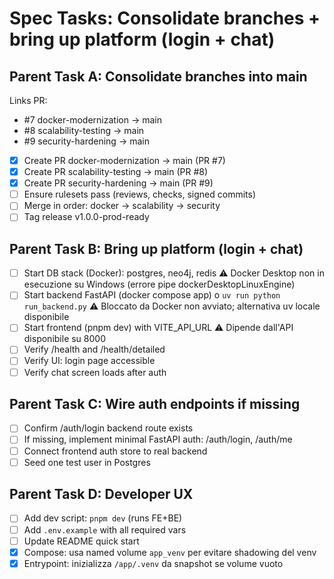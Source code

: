 # Spec Tasks: Consolidate branches + bring up platform (login + chat)

## Parent Task A: Consolidate branches into main

Links PR:
- #7 docker-modernization → main
- #8 scalability-testing → main
- #9 security-hardening → main

- [x] Create PR docker-modernization → main (PR #7)
- [x] Create PR scalability-testing → main (PR #8)
- [x] Create PR security-hardening → main (PR #9)
- [ ] Ensure rulesets pass (reviews, checks, signed commits)
- [ ] Merge in order: docker → scalability → security
- [ ] Tag release v1.0.0-prod-ready

## Parent Task B: Bring up platform (login + chat)

- [ ] Start DB stack (Docker): postgres, neo4j, redis ⚠️ Docker Desktop non in esecuzione su Windows (errore pipe dockerDesktopLinuxEngine)
- [ ] Start backend FastAPI (docker compose app) o `uv run python run_backend.py` ⚠️ Bloccato da Docker non avviato; alternativa uv locale disponibile
- [ ] Start frontend (pnpm dev) with VITE_API_URL ⚠️ Dipende dall'API disponibile su 8000
- [ ] Verify /health and /health/detailed
- [ ] Verify UI: login page accessible
- [ ] Verify chat screen loads after auth

## Parent Task C: Wire auth endpoints if missing

- [ ] Confirm /auth/login backend route exists
- [ ] If missing, implement minimal FastAPI auth: /auth/login, /auth/me
- [ ] Connect frontend auth store to real backend
- [ ] Seed one test user in Postgres

## Parent Task D: Developer UX

- [ ] Add dev script: `pnpm dev` (runs FE+BE)
- [ ] Add `.env.example` with all required vars
- [ ] Update README quick start
- [x] Compose: usa named volume `app_venv` per evitare shadowing del venv
- [x] Entrypoint: inizializza `/app/.venv` da snapshot se volume vuoto
